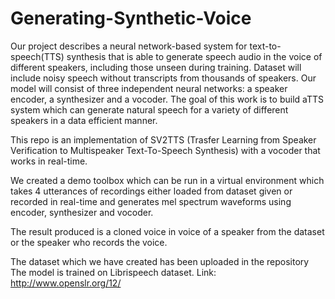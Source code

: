 # Generating-Synthetic-Voice

Our project describes a neural network-based system for text-to-speech(TTS) synthesis that is able to generate speech audio in the voice of different speakers, including those unseen during training. Dataset will include noisy speech without transcripts from thousands of speakers. Our model will consist of three independent neural networks: a speaker encoder, a synthesizer and a vocoder. The goal of this work is to build aTTS system which can generate natural speech for a variety of different speakers in a data efficient manner.

This repo is an implementation of SV2TTS (Trasfer Learning from Speaker Verification to Multispeaker Text-To-Speech Synthesis) with a vocoder that works in real-time.

We created a demo toolbox which can be run in a virtual environment which takes 4 utterances of recordings either loaded from dataset given or recorded in real-time and generates mel spectrum waveforms using encoder, synthesizer and vocoder.

The result produced is a cloned voice in voice of a speaker from the dataset or the speaker who records the voice.

The dataset which we have created has been uploaded in the repository
The model is trained on Librispeech dataset. Link: http://www.openslr.org/12/

